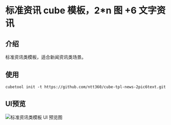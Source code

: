 # 标准资讯 cube 模板，2*n 图 +6 文字资讯

## 介绍
标准资讯类模板，适合新闻资讯类场景。

## 使用
```
cubetool init -t https://github.com/ntt360/cube-tpl-news-2pic6text.git
```

## UI预览
![标准资讯类模板 UI 预览图](https://raw.githubusercontent.com/ntt360/cube-tpl-news-2pic6text/master/ui/ui.png)